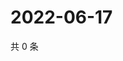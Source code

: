 # 2022-06-17

共 0 条

<!-- BEGIN WEIBO -->
<!-- 最后更新时间 Fri Jun 17 2022 11:22:52 GMT+0800 (China Standard Time) -->

<!-- END WEIBO -->
